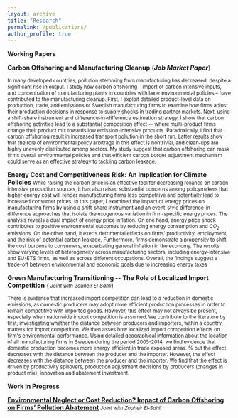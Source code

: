 ```yaml
---
layout: archive
title: "Research"
permalink: /publications/
author_profile: true
---
```

**Working Papers**

<a href="" style="text-decoration: none" target="_blank">**Carbon Offshoring and Manufacturing Cleanup**</a> (***Job Market Paper***)

<sm style="font-size: 0.8em;">
In many developed countries, pollution stemming from manufacturing has decreased, despite a significant rise in output. I study how carbon offshoring – import of carbon intensive inputs, and concentration of manufacturing plants in countries with laxer environmental policies – have
contributed to the manufacturing cleanup. First, I exploit detailed product-level data on production, trade, and emissions of Swedish manufacturing firms to examine how firms adjust their
production decisions in response to supply shocks in trading partner markets. Next, using a shift-share instrument and difference-in-difference estimation strategy, I show that carbon offshoring activities lead to a substantial composition effect -- where multi-product firms change their product mix towards low emission-intensive products. Paradoxically, I find that carbon offshoring result in increased transport pollution in the short run. Latter results show that the role of environmental policy arbitrage in this effect is nontrivial, and clean-ups are highly unevenly distributed among sectors. My study suggest that carbon offshoring can mask firms overall environmental policies and that efficient carbon border adjustment mechanism could serve as an effective strategy to tackling carbon leakage.

</sm>


 <a href="" style="text-decoration: none" target="_blank">**Energy Cost and Competitiveness Risk: An Implication for Climate  Policies**</a> 
<sm  style="font-size: 0.8em;">
While raising the carbon price is an effective tool for decreasing reliance on carbon-intensive production sources, it has also raised substantial concerns among policymakers that  higher energy cost will render manufacturing firms less competitive and potentially lead to increased consumer prices. In this paper, I examined the impact of energy prices on manufacturing firms  by using a shift-share instrument and an event-style difference-in-difference approaches that isolate the exogenous variation in firm-specific energy prices. The analysis reveals a dual impact of energy price inflation. On one hand, energy price shock contributes to positive environmental outcomes by reducing energy consumption and $CO_2$ emissions. On the other hand, it exerts detrimental effects on firms' productivity, employment, and the risk of potential carbon leakage. Furthermore, firms demonstrate a propensity to shift the cost burdens to consumers, exacerbating general inflation in the economy. The results show varying levels of heterogeneity across manufacturing sectors, including energy-intensive and EU-ETS firms, as well as across different occupations. Overall, the findings suggest a trade-off between environmental and economic goals due to increasing energy taxes

</sm>

 <a href="" style="text-decoration: none" target="_blank">**Green Manufacturing Transitioning -- The Role of Localized Import Competition**</a> (<sm  style="font-size: 0.8em;"><i> Joint with Zouheir El‑Sahli</i></sm>)

<sm  style="font-size: 0.8em;">
There is evidence that increased import competition can lead to a reduction in domestic emissions, as domestic producers may adopt more efficient production processes in order to remain competitive with imported goods. However, this effect may not always be present, especially when nationwide import competition is assumed.  We contribute to the literature by first, investigating whether the distance between producers and importers, within a country, matters for import competition. We then asses how localized import competition effects on firm's environmental performance.  Using detailed geographical information about the location of all manufacturing firms in Sweden during the period 2005-2014, we find evidence that domestic production becomes more energy efficient in trade exposed areas. % but the effect decreases with the distance between the producer and the importer. However, the effect decreases with the distance between the producer and the importer. We find that the effect is driven by  productivity spillovers, production adjustment decisions by producers (changes in product mix), innovation and abatement investment.

</sm>




**Work in Progress**

[**Environmental Neglect or Cost Reduction? Impact of Carbon Offshoring on Firms’ Pollution Abatement**]()<sm  style="font-size: 0.8em;"><i> Joint with Zouheir El‑Sahli</i></sm>





 
